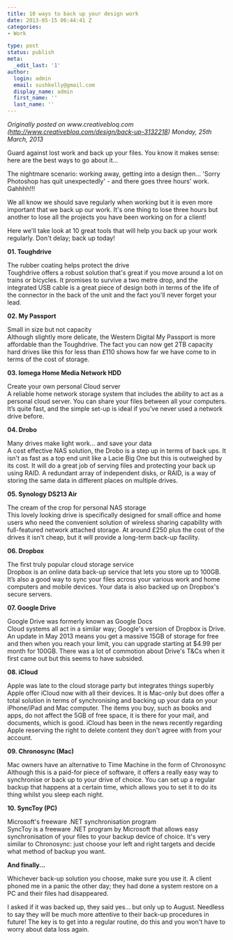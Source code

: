 ```yaml
---
title: 10 ways to back up your design work
date: 2013-05-15 06:44:41 Z
categories:
- Work

type: post
status: publish
meta:
  _edit_last: '1'
author:
  login: admin
  email: sushkelly@gmail.com
  display_name: admin
  first_name: ''
  last_name: ''
---
```


<p><em>Originally posted on www.creativebloq.com (<a href="http://www.creativebloq.com/design/back-up-3132218">http://www.creativebloq.com/design/back-up-3132218</a>) Monday, 25th March, 2013</em></p>
<p>Guard against lost work and back up your files. You know it makes sense: here are the best ways to go about it...<!--more--></p>
<p>The nightmare scenario: working away, getting into a design then... 'Sorry Photoshop has quit unexpectedly' - and there goes three hours' work. Gahhhh!!!</p>
<p>We all know we should save regularly when working but it is even more important that we back up our work. It's one thing to lose three hours but another to lose all the projects you have been working on for a client!</p>
<p>Here we'll take look at 10 great tools that will help you back up your work regularly. Don't delay; back up today!</p>
<p><strong>01. Toughdrive</strong></p>
<p>The rubber coating helps protect the drive<br />
Toughdrive offers a robust solution that's great if you move around a lot on trains or bicycles. It promises to survive a two metre drop, and the integrated USB cable is a great piece of design both in terms of the life of the connector in the back of the unit and the fact you'll never forget your lead.</p>
<p><strong>02. My Passport</strong></p>
<p>Small in size but not capacity<br />
Although slightly more delicate, the Western Digital My Passport is more affordable than the Toughdrive. The fact you can now get 2TB capacity hard drives like this for less than £110 shows how far we have come to in terms of the cost of storage.</p>
<p><strong>03. Iomega Home Media Network HDD</strong></p>
<p>Create your own personal Cloud server<br />
A reliable home network storage system that includes the ability to act as a personal cloud server. You can share your files between all your computers. It’s quite fast, and the simple set-up is ideal if you’ve never used a network drive before.</p>
<p><strong>04. Drobo</strong></p>
<p>Many drives make light work… and save your data<br />
A cost effective NAS solution, the Drobo is a step up in terms of back ups. It isn't as fast as a top end unit like a Lacie Big One but this is outweighed by its cost. It will do a great job of serving files and protecting your back up using RAID. A redundant array of independent disks, or RAID, is a way of storing the same data in different places on multiple drives.</p>
<p><strong>05. Synology DS213 Air</strong></p>
<p>The cream of the crop for personal NAS storage<br />
This lovely looking drive is specifically designed for small office and home users who need the convenient solution of wireless sharing capability with full-featured network attached storage. At around £250 plus the cost of the drives it isn't cheap, but it will provide a long-term back-up facility.</p>
<p><strong>06. Dropbox</strong></p>
<p>The first truly popular cloud storage service<br />
Dropbox is an online data back-up service that lets you store up to 100GB. It’s also a good way to sync your files across your various work and home computers and mobile devices. Your data is also backed up on Dropbox's secure servers.</p>
<p><strong>07. Google Drive</strong></p>
<p>Google Drive was formerly known as Google Docs<br />
Cloud systems all act in a similar way; Google's version of Dropbox is Drive. An update in May 2013 means you get a massive 15GB of storage for free and then when you reach your limit, you can upgrade starting at $4.99 per month for 100GB. There was a lot of commotion about Drive's T&amp;Cs when it first came out but this seems to have subsided.</p>
<p><strong>08. iCloud</strong></p>
<p>Apple was late to the cloud storage party but integrates things superbly<br />
Apple offer iCloud now with all their devices. It is Mac-only but does offer a total solution in terms of synchronising and backing up your data on your iPhone/iPad and Mac computer. The items you buy, such as books and apps, do not affect the 5GB of free space, it is there for your mail, and documents, which is good. iCloud has been in the news recently regarding Apple reserving the right to delete content they don't agree with from your account.</p>
<p><strong>09. Chronosync (Mac)</strong></p>
<p>Mac owners have an alternative to Time Machine in the form of Chronosync<br />
Although this is a paid-for piece of software, it offers a really easy way to synchronise or back up to your drive of choice. You can set up a regular backup that happens at a certain time, which allows you to set it to do its thing whilst you sleep each night.</p>
<p><strong>10. SyncToy (PC)</strong></p>
<p>Microsoft's freeware .NET synchronisation program<br />
SyncToy is a freeware .NET program by Microsoft that allows easy synchronisation of your files to your backup device of choice. It's very similar to Chronosync: just choose your left and right targets and decide what method of backup you want.</p>
<p><strong>And finally...</strong></p>
<p>Whichever back-up solution you choose, make sure you use it. A client phoned me in a panic the other day; they had done a system restore on a PC and their files had disappeared.</p>
<p>I asked if it was backed up, they said yes... but only up to August. Needless to say they will be much more attentive to their back-up procedures in future! The key is to get into a regular routine, do this and you won't have to worry about data loss again.</p>
